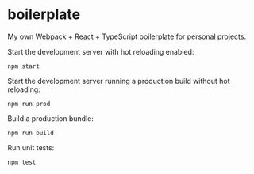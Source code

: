 # boilerplate
My own Webpack + React + TypeScript boilerplate for personal projects.

Start the development server with hot reloading enabled:
```
npm start
```

Start the development server running a production build without hot reloading:
```
npm run prod
```

Build a production bundle:
```
npm run build
```

Run unit tests:
```
npm test
```